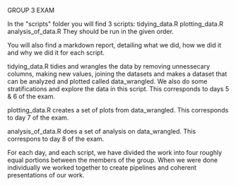 GROUP 3 EXAM


In the "scripts" folder you will find 3 scripts:
tidying_data.R
plotting_data.R
analysis_of_data.R
They should be run in the given order.

You will also find a markdown report, detailing what we did, how we did it and why we did it for each script.

tidying_data.R tidies and wrangles the data by removing unnessecary columns, making new values, joining the datasets and makes a dataset that can be analyzed and plotted called data_wrangled. We also do some stratifications and explore the data in this script. This corresponds to days 5 & 6 of the exam.

plotting_data.R creates a set of plots from data_wrangled. This corresponds to day 7 of the exam.

analysis_of_data.R does a set of analysis on data_wrangled. This correspons to day 8 of the exam.

For each day, and each script, we have divided the work into four roughly equal portions between the members of the group. When we were done individually we worked together to create pipelines and coherent presentations of our work.